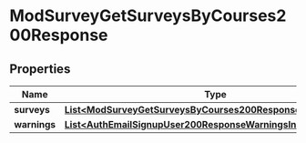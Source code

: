 

# ModSurveyGetSurveysByCourses200Response


## Properties

| Name | Type | Description | Notes |
|------------ | ------------- | ------------- | -------------|
|**surveys** | [**List&lt;ModSurveyGetSurveysByCourses200ResponseSurveysInner&gt;**](ModSurveyGetSurveysByCourses200ResponseSurveysInner.md) |  |  |
|**warnings** | [**List&lt;AuthEmailSignupUser200ResponseWarningsInner&gt;**](AuthEmailSignupUser200ResponseWarningsInner.md) |  |  [optional] |



